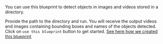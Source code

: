You can use this blueprint to detect objects in images and videos stored in a directory. 

Provide the path to the directory and run.
You will receive the output videos and images containing bounding boxes and names of the objects detected.
Click on `use this blueprint` button to get started.
[See here how we created this blueprint](https://github.com/cnvrg/object-detection-blueprint)

